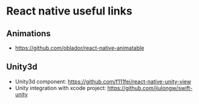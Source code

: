 # React native useful links
## Animations
- https://github.com/oblador/react-native-animatable
## Unity3d
- Unity3d component: https://github.com/f111fei/react-native-unity-view
- Unity integration with xcode project: https://github.com/jiulongw/swift-unity
